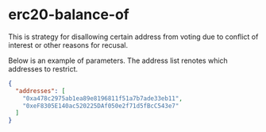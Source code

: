 # erc20-balance-of

This is strategy for disallowing certain address from voting due to conflict of interest or other reasons for recusal.

Below is an example of parameters. The address list renotes which addresses to restrict.

```json
{
  "addresses": [
    "0xa478c2975ab1ea89e8196811f51a7b7ade33eb11",
    "0xeF8305E140ac520225DAf050e2f71d5fBcC543e7"
  ]
}
```
